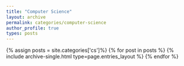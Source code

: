 ```yaml
---
title: "Computer Science"
layout: archive
permalink: categories/computer-science
author_profile: true
types: posts
---
```


{% assign posts = site.categories['cs']%}
{% for post in posts %}
{% include archive-single.html type=page.entries_layout %}
{% endfor %}

